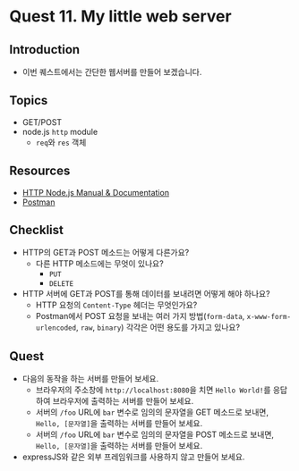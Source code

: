 # Quest 11. My little web server


## Introduction
* 이번 퀘스트에서는 간단한 웹서버를 만들어 보겠습니다.

## Topics
* GET/POST
* node.js `http` module
  * `req`와 `res` 객체

## Resources
* [HTTP Node.js Manual & Documentation](https://nodejs.org/api/http.html)
* [Postman](https://chrome.google.com/webstore/detail/postman/fhbjgbiflinjbdggehcddcbncdddomop)

## Checklist
* HTTP의 GET과 POST 메소드는 어떻게 다른가요?
  * 다른 HTTP 메소드에는 무엇이 있나요?
    * `PUT`
    * `DELETE`
* HTTP 서버에 GET과 POST를 통해 데이터를 보내려면 어떻게 해야 하나요?
  * HTTP 요청의 `Content-Type` 헤더는 무엇인가요?
  * Postman에서 POST 요청을 보내는 여러 가지 방법(`form-data`, `x-www-form-urlencoded`, `raw`, `binary`) 각각은 어떤 용도를 가지고 있나요?

## Quest
* 다음의 동작을 하는 서버를 만들어 보세요.
  * 브라우저의 주소창에 `http://localhost:8080`을 치면 `Hello World!`를 응답하여 브라우저에 출력하는 서버를 만들어 보세요.
  * 서버의 `/foo` URL에 `bar` 변수로 임의의 문자열을 GET 메소드로 보내면, `Hello, [문자열]`을 출력하는 서버를 만들어 보세요.
  * 서버의 `/foo` URL에 `bar` 변수로 임의의 문자열을 POST 메소드로 보내면, `Hello, [문자열]`을 출력하는 서버를 만들어 보세요.
* expressJS와 같은 외부 프레임워크를 사용하지 않고 만들어 보세요.
